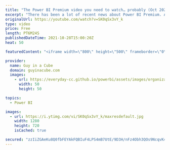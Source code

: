 ```yaml
---
title: "The Power BI Premium video you need to watch… probably (Oct 2021)"
excerpt: "There has been a lot of recent news about Power BI Premium. Adam looks at what Gen2 is all about along with timelines to keep in mind. A MUST watch... probably.  What is Power BI Premium Gen2: https://docs.microsoft.com/power-bi/admin/service-premium-gen2-what-is  Power BI Premium Gen2 capacity load"
originalUrl: https://youtube.com/watch?v=SK0qSx3vY_k
type: video
price: Free
length: PT6M24S
publishedDateTime: 2021-10-28T15:00:20Z
heat: 50

featuredContent: "<iframe width=\"800\" height=\"500\" frameborder=\"0\" src=\"https://www.youtube.com/embed/SK0qSx3vY_k\" allow=\"accelerometer; autoplay; encrypted-media; gyroscope; picture-in-picture\" allowfullscreen></iframe>"

provider:
  name: Guy in a Cube
  domain: guyinacube.com
  images:
    - url: https://everyday-cc.github.io/powerbi/assets/images/organizations/guyinacube.com-50x50.jpg
      width: 50
      height: 50

topics:
  - Power BI

images:
  - url: https://i.ytimg.com/vi/SK0qSx3vY_k/maxresdefault.jpg
    width: 1280
    height: 720
    isCached: true

secured: "zzIiZGAeKu8Q0fbFEYAkFQBIuF4LPS4mB7UtE/9D3H/nFz4Obh3QOs9NcqvK43RbUs3ciauOQtwSmapatY3VZ1LrtLL2HMdF2ACgIUt9hcqJc4Zodbvpaw+h/x5A+XqlJbkfjWCyOMqe9A4BP6JEzp2vaBx9bxvXp8awWvnnzH6b4RLVFpT8eA3ukiZwQRq0gRPl4HPQwicm13hUUxXMZPRQR8SRmv1a3yeViIaS8oXxJ/rp/iXpP5qcLd2dOKALv38kuuRni5jj+ueZo8nGHjqqswof4BuFQgbSBltg8e7jtqptuMxYeCeGDcCDMYuSd2mxHyDwW5uBYRPWIj6xyij8o6EAgDTf0qpQSQGFSZ2ePA8AYwmdvJM5GbV2i0Ar59sSGl3TtUmT2JG0GadnyJTHo6RDsw6HQQT67UW/Ogs=;yeyAvYCHEKwopV/AmOhCQg=="
---
```


